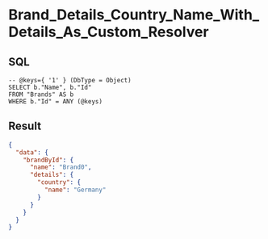 # Brand_Details_Country_Name_With_Details_As_Custom_Resolver

## SQL

```text
-- @keys={ '1' } (DbType = Object)
SELECT b."Name", b."Id"
FROM "Brands" AS b
WHERE b."Id" = ANY (@keys)
```

## Result

```json
{
  "data": {
    "brandById": {
      "name": "Brand0",
      "details": {
        "country": {
          "name": "Germany"
        }
      }
    }
  }
}
```

